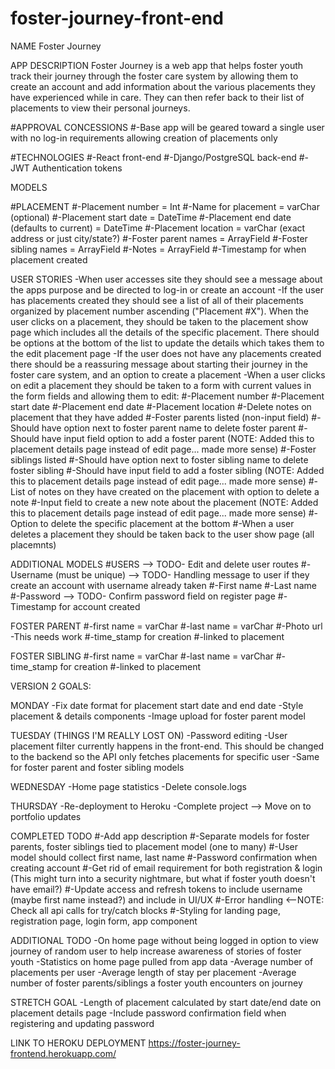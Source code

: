 # foster-journey-front-end

NAME
Foster Journey


APP DESCRIPTION
Foster Journey is a web app that helps foster youth track their journey through the foster care system by allowing them to create an account and add information about the various placements they have experienced while in care. They can then refer back to their list of placements to view their personal journeys.


#APPROVAL CONCESSIONS
#-Base app will be geared toward a single user with no log-in requirements allowing creation of placements only


#TECHNOLOGIES
#-React front-end
#-Django/PostgreSQL back-end
#-JWT Authentication tokens


MODELS

#PLACEMENT
#-Placement number = Int
#-Name for placement = varChar (optional)
#-Placement start date = DateTime
#-Placement end date (defaults to current) = DateTime
#-Placement location = varChar (exact address or just city/state?)
#-Foster parent names = ArrayField
#-Foster sibling names = ArrayField
#-Notes = ArrayField
#-Timestamp for when placement created


USER STORIES
-When user accesses site they should see a message about the apps purpose and be directed to log-in or create an account
-If the user has placements created they should see a list of all of their placements organized by placement number ascending ("Placement #X"). When the user clicks on a placement, they should be taken to the placement show page which includes all the details of the specific placement. There should be options at the bottom of the list to update the details which takes them to the edit placement page
-If the user does not have any placements created there should be a reassuring message about starting their journey in the foster care system, and an option to create a placement
-When a user clicks on edit a placement they should be taken to a form with current values in the form fields and allowing them to edit:
	#-Placement number
	#-Placement start date
	#-Placement end date
	#-Placement location
    #-Delete notes on placement that they have added
	#-Foster parents listed (non-input field)
	#-Should have option next to foster parent name to delete foster parent
	#-Should have input field option to add a foster parent (NOTE: Added this to placement details page instead of edit page... made more sense)
	#-Foster siblings listed
	#-Should have option next to foster sibling name to delete foster sibling
	#-Should have input field to add a foster sibling (NOTE: Added this to placement details page instead of edit page... made more sense)
	#-List of notes on they have created on the placement with option to delete a note
	#-Input field to create a new note about the placement (NOTE: Added this to placement details page instead of edit page... made more sense)
	#-Option to delete the specific placement at the bottom
	#-When a user deletes a placement they should be taken back to the user show page (all placemnts)


ADDITIONAL MODELS
#USERS --> TODO- Edit and delete user routes
#-Username (must be unique) --> TODO- Handling message to user if they create an account with username already taken
#-First name
#-Last name
#-Password --> TODO- Confirm password field on register page
#-Timestamp for account created

FOSTER PARENT
#-first name = varChar
#-last name = varChar
#-Photo url
	-This needs work
#-time_stamp for creation
#-linked to placement

FOSTER SIBLING
#-first name = varChar
#-last name = varChar
#-time_stamp for creation
#-linked to placement


VERSION 2 GOALS:

MONDAY
-Fix date format for placement start date and end date
-Style placement & details components
-Image upload for foster parent model


TUESDAY (THINGS I'M REALLY LOST ON)
-Password editing
-User placement filter currently happens in the front-end. This should be changed to the backend so the API only fetches placements for specific user
-Same for foster parent and foster sibling models


WEDNESDAY
-Home page statistics
-Delete console.logs


THURSDAY
-Re-deployment to Heroku
-Complete project --> Move on to portfolio updates





COMPLETED TODO
#-Add app description
#-Separate models for foster parents, foster siblings tied to placement model (one to many)
#-User model should collect first name, last name
#-Password confirmation when creating account
#-Get rid of email requirement for both registration & login (This might turn into a security nightmare, but what if foster youth doesn't have email?)
#-Update access and refresh tokens to include username (maybe first name instead?) and include in UI/UX
#-Error handling <--NOTE: Check all api calls for try/catch blocks
#-Styling for landing page, registration page, login form, app component



ADDITIONAL TODO
-On home page without being logged in option to view journey of random user to help increase awareness of stories of foster youth
-Statistics on home page pulled from app data
	-Average number of placements per user
	-Average length of stay per placement
	-Average number of foster parents/siblings a foster youth encounters on journey

	
STRETCH GOAL
-Length of placement calculated by start date/end date on placement details page
-Include password confirmation field when registering and updating password



LINK TO HEROKU DEPLOYMENT
https://foster-journey-frontend.herokuapp.com/
